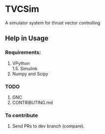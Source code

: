 # TVCSim
A simulator system for thrust vector controlling

## Help in Usage
### Requirements: 
  1. VPython  
  1.5. Simulink  
  2. Numpy and Scipy  
### TODO
  1. GNC  
  2. CONTRIBUTING.md  
### To contribute  
  1. Send PRs to dev branch (compare).  
